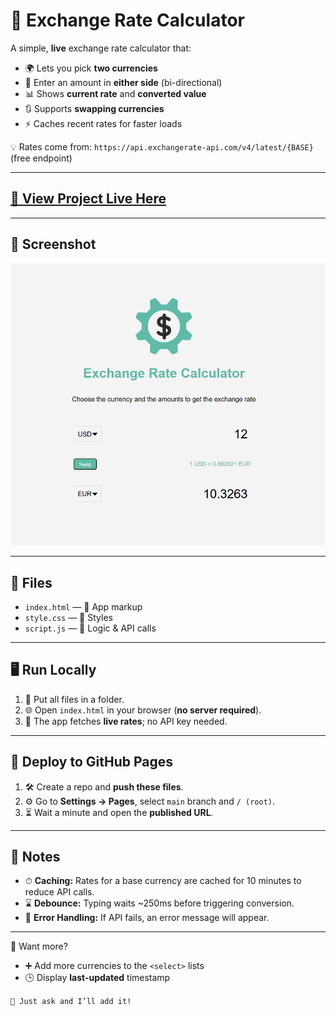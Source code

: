 # 💱 Exchange Rate Calculator

A simple, **live** exchange rate calculator that:  
- 🌍 Lets you pick **two currencies**  
- 🔄 Enter an amount in **either side** (bi-directional)  
- 📊 Shows **current rate** and **converted value**  
- 🔃 Supports **swapping currencies**  
- ⚡ Caches recent rates for faster loads  

💡 Rates come from: `https://api.exchangerate-api.com/v4/latest/{BASE}` (free endpoint)

---



## [🌟 View Project Live Here](https://urjiiko1.github.io/code-craft/Project%20Assignement/exchange-rate)

---



## 📸 Screenshot
![Exchange Rate Screenshot](image1.png)

---

## 📂 Files
- `index.html` — 📜 App markup  
- `style.css` — 🎨 Styles  
- `script.js` — 🧠 Logic & API calls  

---

## 🖥 Run Locally
1. 📁 Put all files in a folder.  
2. 🌐 Open `index.html` in your browser (**no server required**).  
3. 📡 The app fetches **live rates**; no API key needed.  

---

## 🚀 Deploy to GitHub Pages
1. 🛠 Create a repo and **push these files**.  
2. ⚙ Go to **Settings → Pages**, select `main` branch and `/ (root)`.  
3. ⏳ Wait a minute and open the **published URL**.  

---

## 📝 Notes
- ⏱ **Caching:** Rates for a base currency are cached for 10 minutes to reduce API calls.  
- ⌛ **Debounce:** Typing waits ~250ms before triggering conversion.  
- 🚫 **Error Handling:** If API fails, an error message will appear.  

---


💬 Want more?
- ➕ Add more currencies to the `<select>` lists   
- 🕒 Display **last-updated** timestamp 

` 📩 Just ask and I’ll add it! ` 
